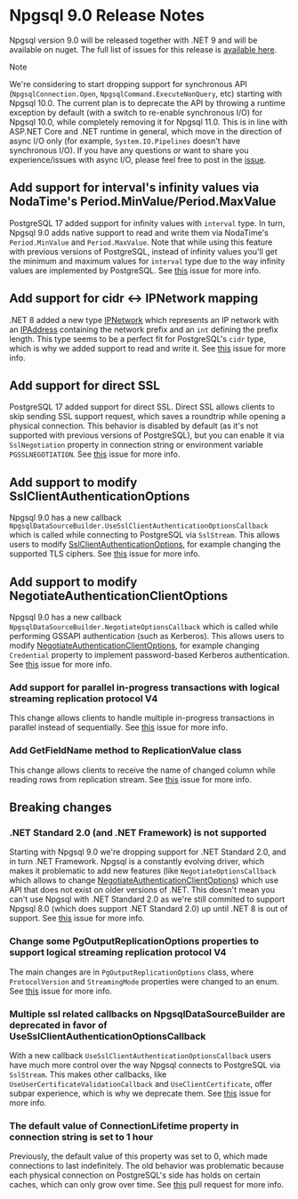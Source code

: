 # Npgsql 9.0 Release Notes

Npgsql version 9.0 will be released together with .NET 9 and will be available on nuget. The full list of issues for this release is [available here](https://github.com/npgsql/npgsql/milestone/109?closed=1).

> [!NOTE]
> We're considering to start dropping support for synchronous API (`NpgsqlConnection.Open`, `NpgsqlCommand.ExecuteNonQuery`, etc) starting with Npgsql 10.0. The current plan is to deprecate the API by throwing a runtime exception by default (with a switch to re-enable synchronous I/O) for Npgsql 10.0, while completely removing it for Npgsql 11.0. This is in line with ASP.NET Core and .NET runtime in general, which move in the direction of async I/O only (for example, `System.IO.Pipelines` doesn't have synchronous I/O). If you have any questions or want to share you experience/issues with async I/O, please feel free to post in the [issue](https://github.com/npgsql/npgsql/issues/5865).

## Add support for interval's infinity values via NodaTime's Period.MinValue/Period.MaxValue

PostgreSQL 17 added support for infinity values with `interval` type. In turn, Npgsql 9.0 adds native support to read and write them via NodaTime's `Period.MinValue` and `Period.MaxValue`. Note that while using this feature with previous versions of PostgreSQL, instead of infinity values you'll get the minimum and maximum values for `interval` type due to the way infinity values are implemented by PostgreSQL. See [this](https://github.com/npgsql/npgsql/issues/5696) issue for more info.

## Add support for cidr <-> IPNetwork mapping

.NET 8 added a new type [IPNetwork](https://learn.microsoft.com/en-us/dotnet/api/system.net.ipnetwork?view=net-8.0) which represents an IP network with an [IPAddress](https://learn.microsoft.com/en-us/dotnet/api/system.net.ipaddress?view=net-8.0) containing the network prefix and an `int` defining the prefix length. This type seems to be a perfect fit for PostgreSQL's `cidr` type, which is why we added support to read and write it. See [this](https://github.com/npgsql/npgsql/issues/5821) issue for more info.

## Add support for direct SSL

PostgreSQL 17 added support for direct SSL. Direct SSL allows clients to skip sending SSL support request, which saves a roundtrip while opening a physical connection. This behavior is disabled by default (as it's not supported with previous versions of PostgreSQL), but you can enable it via `SslNegotiation` property in connection string or environment variable `PGSSLNEGOTIATION`. See [this](https://github.com/npgsql/npgsql/issues/5677) issue for more info.

## Add support to modify SslClientAuthenticationOptions

Npgsql 9.0 has a new callback `NpgsqlDataSourceBuilder.UseSslClientAuthenticationOptionsCallback` which is called while connecting to PostgreSQL via `SslStream`. This allows users to modify [SslClientAuthenticationOptions](https://learn.microsoft.com/en-us/dotnet/api/system.net.security.sslclientauthenticationoptions?view=net-8.0), for example changing the supported TLS ciphers. See [this](https://github.com/npgsql/npgsql/issues/5478) issue for more info.

## Add support to modify NegotiateAuthenticationClientOptions

Npgsql 9.0 has a new callback `NpgsqlDataSourceBuilder.NegotiateOptionsCallback` which is called while performing GSSAPI authentication (such as Kerberos). This allows users to modify [NegotiateAuthenticationClientOptions](https://learn.microsoft.com/en-us/dotnet/api/system.net.security.negotiateauthenticationclientoptions?view=net-8.0), for example changing `Credential` property to implement password-based Kerberos authentication. See [this](https://github.com/npgsql/npgsql/issues/5181) issue for more info.

### Add support for parallel in-progress transactions with logical streaming replication protocol V4

This change allows clients to handle multiple in-progress transactions in parallel instead of sequentially. See [this](https://github.com/npgsql/npgsql/issues/5760) issue for more info.

### Add GetFieldName method to ReplicationValue class

This change allows clients to receive the name of changed column while reading rows from replication stream. See [this](https://github.com/npgsql/npgsql/issues/5718) issue for more info.

## Breaking changes

### .NET Standard 2.0 (and .NET Framework) is not supported

Starting with Npgsql 9.0 we're dropping support for .NET Standard 2.0, and in turn .NET Framework. Npgsql is a constantly evolving driver, which makes it problematic to add new features (like `NegotiateOptionsCallback` which allows to change [NegotiateAuthenticationClientOptions](https://learn.microsoft.com/en-us/dotnet/api/system.net.security.negotiateauthenticationclientoptions?view=net-8.0)) which use API that does not exist on older versions of .NET. This doesn't mean you can't use Npgsql with .NET Standard 2.0 as we're still commited to support Npgsql 8.0 (which does support .NET Standard 2.0) up until .NET 8 is out of support. See [this](https://github.com/npgsql/npgsql/issues/5296) issue for more info.

### Change some PgOutputReplicationOptions properties to support logical streaming replication protocol V4

The main changes are in `PgOutputReplicationOptions` class, where `ProtocolVersion` and `StreamingMode` properties were changed to an enum. See [this](https://github.com/npgsql/npgsql/issues/5760) issue for more info.

### Multiple ssl related callbacks on NpgsqlDataSourceBuilder are deprecated in favor of UseSslClientAuthenticationOptionsCallback

With a new callback `UseSslClientAuthenticationOptionsCallback` users have much more control over the way Npgsql connects to PostgreSQL via `SslStream`. This makes other callbacks, like `UseUserCertificateValidationCallback` and `UseClientCertificate`, offer subpar experience, which is why we deprecate them. See [this](https://github.com/npgsql/npgsql/issues/5478) issue for more info.

### The default value of ConnectionLifetime property in connection string is set to 1 hour

Previously, the default value of this property was set to 0, which made connections to last indefinitely. The old behavior was problematic because each physical connection on PostgreSQL's side has holds on certain caches, which can only grow over time. See [this](https://github.com/npgsql/npgsql/pull/5662) pull request for more info.
